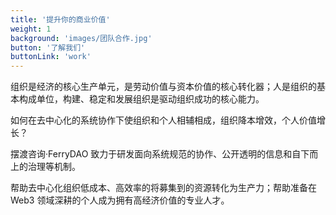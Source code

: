 ```yaml
---
title: '提升你的商业价值'
weight: 1
background: 'images/团队合作.jpg'
button: '了解我们'
buttonLink: 'work'
---
```


组织是经济的核心生产单元，是劳动价值与资本价值的核心转化器；人是组织的基本构成单位，构建、稳定和发展组织是驱动组织成功的核心能力。

如何在去中心化的系统协作下使组织和个人相辅相成，组织降本增效，个人价值增长？

摆渡咨询·FerryDAO 致力于研发面向系统规范的协作、公开透明的信息和自下而上的治理等机制。

帮助去中心化组织低成本、高效率的将募集到的资源转化为生产力；帮助准备在 Web3 领域深耕的个人成为拥有高经济价值的专业人才。

